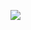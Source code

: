![](https://64.media.tumblr.com/08dc60f0fd9de1cde428c3a118b70824/tumblr_n6x83cGkjP1rrl4xho1_500.jpg)

<!--
**sebastiaofv/sebastiaofv** is a ✨ _special_ ✨ repository because its `README.md` (this file) appears on your GitHub profile.

Here are some ideas to get you started:

- 🔭 I’m currently working on ...
- 🌱 I’m currently learning ...
- 👯 I’m looking to collaborate on ...
- 🤔 I’m looking for help with ...
- 💬 Ask me about ...
- 📫 How to reach me: ...
- 😄 Pronouns: ...
- ⚡ Fun fact: ...
-->

